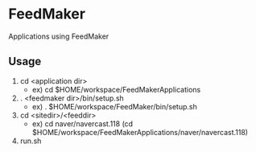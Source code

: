 FeedMaker
=========

Applications using FeedMaker

Usage
-----

1. cd \<application dir\>
	* ex) cd $HOME/workspace/FeedMakerApplications
1. . \<feedmaker dir\>/bin/setup.sh
	* ex) . $HOME/workspace/FeedMaker/bin/setup.sh
1. cd \<sitedir\>/\<feeddir\>
	* ex) cd naver/navercast.118 (cd $HOME/workspace/FeedMakerApplications/naver/navercast.118)
1. run.sh 


